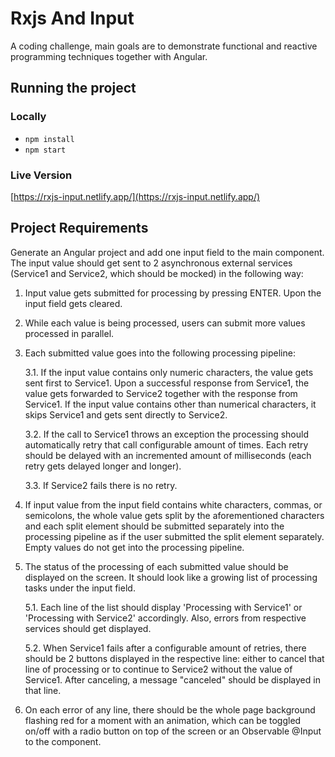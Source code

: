 # Rxjs And Input

A coding challenge, main goals are to demonstrate functional and reactive programming techniques together with Angular.

## Running the project

### Locally

- `npm install`
- `npm start`

### Live Version

[https://rxjs-input.netlify.app/](https://rxjs-input.netlify.app/)
 
 
## Project Requirements

Generate an Angular project and add one input field to the main component. The input value should get sent to 2 asynchronous external services (Service1 and Service2, which should be mocked) in the following way:

1. Input value gets submitted for processing by pressing ENTER. Upon the input field gets cleared.

2. While each value is being processed, users can submit more values processed in parallel.

3. Each submitted value goes into the following processing pipeline:

    3.1. If the input value contains only numeric characters, the value gets sent first to Service1. Upon a successful response from Service1, the value gets forwarded to Service2 together with the response from Service1. If the input value contains other than numerical characters, it skips Service1 and gets sent directly to Service2.
    
    3.2. If the call to Service1 throws an exception the processing should automatically retry that call configurable amount of times. Each retry should be delayed with an incremented amount of milliseconds (each retry gets delayed longer and longer).
    
    3.3. If Service2 fails there is no retry.

4. If input value from the input field contains white characters, commas, or semicolons, the whole value gets split by the aforementioned characters and each split element should be submitted separately into the processing pipeline as if the user submitted the split element separately. Empty values do not get into the processing pipeline.

5. The status of the processing of each submitted value should be displayed on the screen. It should look like a growing list of processing tasks under the input field.
    
    5.1. Each line of the list should display 'Processing with Service1' or 'Processing with Service2' accordingly. Also, errors from respective services should get displayed.
    
    5.2. When Service1 fails after a configurable amount of retries, there should be 2 buttons displayed in the respective line: either to cancel that line of processing or to continue to Service2 without the value of Service1. After canceling, a message "canceled" should be displayed in that line.
    
6. On each error of any line, there should be the whole page background flashing red for a moment with an animation, which can be toggled on/off with a radio button on top of the screen or an Observable<boolean> @Input to the component.
